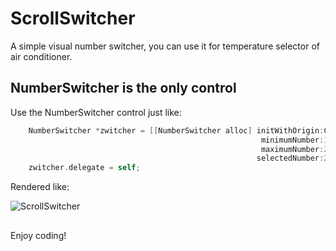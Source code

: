 # ScrollSwitcher #

A simple visual number switcher, you can use it for temperature selector of air conditioner.

## NumberSwitcher is the only control ##

Use the NumberSwitcher control just like:

``` objective-c
    NumberSwitcher *zwitcher = [[NumberSwitcher alloc] initWithOrigin:CGPointMake(100, 100) 
                                                        minimumNumber:18 
                                                        maximumNumber:29 
                                                       selectedNumber:23];
    zwitcher.delegate = self;
```
Rendered like:

<img src="https://bitbucket.org/pluxs/scrollswitcher/raw/d9f3ad4bd1cd/src/ScrollSwitcher/capture.png" alt="ScrollSwitcher" title="ScrollSwitcher" style="display:block; margin: 10px auto 30px auto;" class="center">

Enjoy coding!